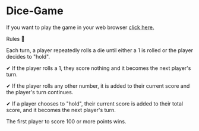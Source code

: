 # Dice-Game

If you want to play the game in your web browser [click here.](http://dicegame.lovestoblog.com/)

Rules 🧾

Each turn, a player repeatedly rolls a die until either a 1 is rolled or the player decides to "hold".

✔ If the player rolls a 1, they score nothing and it becomes the next player's turn.

✔ If the player rolls any other number, it is added to their current score and the player's turn continues.

✔ If a player chooses to "hold", their current score is added to their total score, and it becomes the next player's turn.

The first player to score 100 or more points wins.
